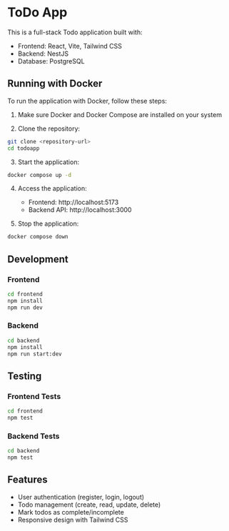 # ToDo App

This is a full-stack Todo application built with:

- Frontend: React, Vite, Tailwind CSS
- Backend: NestJS
- Database: PostgreSQL

## Running with Docker

To run the application with Docker, follow these steps:

1. Make sure Docker and Docker Compose are installed on your system

2. Clone the repository:

```bash
git clone <repository-url>
cd todoapp
```

3. Start the application:

```bash
docker compose up -d
```

4. Access the application:

   - Frontend: http://localhost:5173
   - Backend API: http://localhost:3000

5. Stop the application:

```bash
docker compose down
```

## Development

### Frontend

```bash
cd frontend
npm install
npm run dev
```

### Backend

```bash
cd backend
npm install
npm run start:dev
```

## Testing

### Frontend Tests

```bash
cd frontend
npm test
```

### Backend Tests

```bash
cd backend
npm test
```

## Features

- User authentication (register, login, logout)
- Todo management (create, read, update, delete)
- Mark todos as complete/incomplete
- Responsive design with Tailwind CSS
